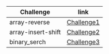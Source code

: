 |Challenge|link |
|---------|-----|
|array-reverse|[Challenge1](array-reverse/README.md)|
|array-insert-shift|[Challenge2](array-insert-shift/README.md)|
|binary_serch|[Challenge3](binary_serch/README.md)|

